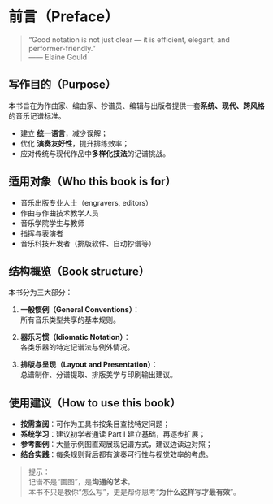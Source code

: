 # 前言（Preface）

> “Good notation is not just clear — it is efficient, elegant, and performer-friendly.”  
> —— Elaine Gould

## 写作目的（Purpose）

本书旨在为作曲家、编曲家、抄谱员、编辑与出版者提供一套**系统、现代、跨风格**的音乐记谱标准。

- 建立 **统一语言**，减少误解；
- 优化 **演奏友好性**，提升排练效率；
- 应对传统与现代作品中**多样化技法**的记谱挑战。

## 适用对象（Who this book is for）

- 音乐出版专业人士（engravers, editors）  
- 作曲与作曲技术教学人员  
- 音乐学院学生与教师  
- 指挥与表演者  
- 音乐科技开发者（排版软件、自动抄谱等）

## 结构概览（Book structure）

本书分为三大部分：

1. **一般惯例（General Conventions）**：  
   所有音乐类型共享的基本规则。

2. **器乐习惯（Idiomatic Notation）**：  
   各类乐器的特定记谱法与例外情况。

3. **排版与呈现（Layout and Presentation）**：  
   总谱制作、分谱提取、排版美学与印刷输出建议。

## 使用建议（How to use this book）

- **按需查阅**：可作为工具书按条目查找特定问题；
- **系统学习**：建议初学者通读 Part I 建立基础，再逐步扩展；
- **参考图例**：大量示例图直观展现记谱方式，建议边读边对照；
- **结合实践**：每条规则背后都有演奏可行性与视觉效率的考虑。

> 提示：  
> 记谱不是“画图”，是**沟通的艺术**。  
> 本书不只是教你“怎么写”，更是帮你思考“**为什么这样写才最有效**”。